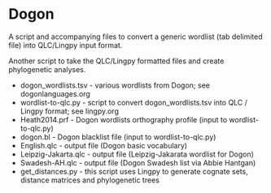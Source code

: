 Dogon
=====

A script and accompanying files to convert a generic wordlist (tab delimited file) into QLC/Lingpy input format.

Another script to take the QLC/Lingpy formatted files and create phylogenetic analyses.

- dogon_wordlists.tsv - various wordlists from Dogon; see dogonlanguages.org
- wordlist-to-qlc.py - script to convert dogon_wordlists.tsv into QLC / Lingpy format; see lingpy.org
- Heath2014.prf - Dogon wordlists orthography profile (input to wordlist-to-qlc.py)
- dogon.bl - Dogon blacklist file (input to wordlist-to-qlc.py)
- English.qlc - output file (Dogon basic vocabulary)
- Leipzig-Jakarta.qlc - output file (Leipzig-Jakarata wordlist for Dogon)
- Swadesh-AH.qlc - output file (Dogon Swadesh list via Abbie Hantgan)
- get_distances.py - this script uses Lingpy to generate cognate sets, distance matrices and phylogenetic trees

